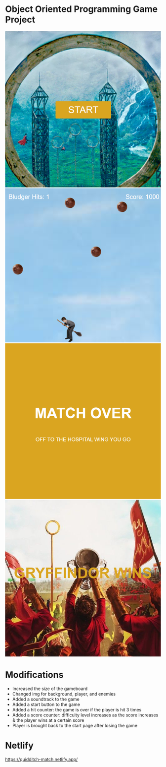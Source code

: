 # Object Oriented Programming Game Project

<p align="center"><img src="./images/gameStart.png"><img src="./images/gamePlay.png"><img src="./images/matchOver.png"><img src="./images/gryffindorWins.png"></p>

# Modifications

- Increased the size of the gameboard
- Changed img for background, player, and enemies
- Added a soundtrack to the game
- Added a start button to the game
- Added a hit counter: the game is over if the player is hit 3 times
- Added a score counter: difficulty level increases as the score increases & the player wins at a certain score
- Player is brought back to the start page after losing the game 

# Netlify

https://quidditch-match.netlify.app/